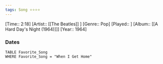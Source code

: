 ```yaml
---
tags: Song ⭐⭐⭐⭐ 
---
```

[Time:: 2:18]
[Artist:: [[The Beatles]] ]
[Genre:: Pop]
[Played:: ]
[Album:: [[A Hard Day's Night (1964)]]]
[Year:: 1964]
### Dates
````dataview
TABLE Favorite_Song
WHERE Favorite_Song = "When I Get Home"
````